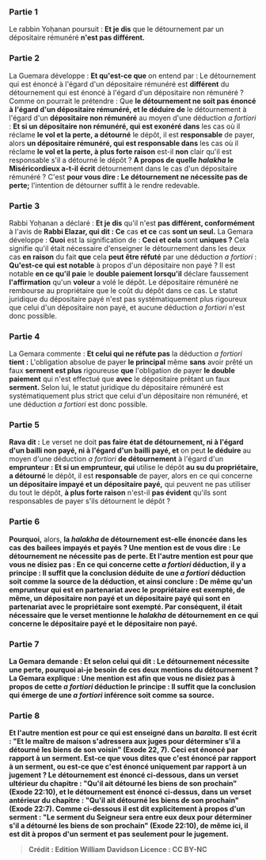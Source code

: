 
### Partie 1
Le rabbin Yoḥanan poursuit : <b>Et je dis</b> que le détournement par un dépositaire rémunéré <b>n'est pas différent.</b>

### Partie 2
La Guemara développe : <b>Et qu'est-ce que</b> on entend par : Le détournement qui est énoncé à l'égard d'un dépositaire rémunéré est <b>différent</b> du détournement qui est énoncé à l'égard d'un dépositaire non rémunéré ? Comme on pourrait le prétendre : Que <b>le détournement ne soit pas énoncé à l'égard d'un dépositaire rémunéré, et le déduire de</b> le détournement à l'égard d'un <b>dépositaire non rémunéré</b> au moyen d'une déduction <i>a fortiori</i> : <b>Et si un dépositaire non rémunéré, qui est exonéré dans</b> les cas où il réclame <b>le vol et la perte, a détourné</b> le dépôt, il est <b>responsable</b> de payer, alors <b>un dépositaire rémunéré, qui est responsable dans</b> les cas où il réclame <b>le vol et la perte, à plus forte raison</b> est-il <b>non</b> clair qu'il est responsable s'il a détourné le dépôt ? <b>A propos de quelle <i>halakha</i> le Miséricordieux a-t-il écrit</b> détournement dans le cas d'un dépositaire rémunéré ? C'est <b>pour vous dire : Le détournement ne nécessite pas de perte;</b> l'intention de détourner suffit à le rendre redevable.

### Partie 3
Rabbi Yoḥanan a déclaré : <b>Et je dis</b> qu'il n'est <b>pas différent, conformément</b> à l'avis de <b>Rabbi Elazar, qui dit : Ce</b> cas <b>et ce</b> cas <b>sont un seul.</b> La Gemara développe : <b>Quoi</b> est la signification de : <b>Ceci et cela</b> sont <b>uniques ?</b> Cela signifie qu'il était nécessaire d'enseigner le détournement dans les deux cas <b>en raison</b> du fait <b>que</b> cela <b>peut être réfuté</b> par une déduction <i>a fortiori</i> : <b>Qu'est-ce qui est notable</b> à propos d'un dépositaire non payé ? </b> Il est notable <b>en ce qu'il paie</b> le <b>double paiement lorsqu'il</b> déclare faussement <b>l'affirmation</b> qu'un <b>voleur</b> a volé le dépôt. Le dépositaire rémunéré ne rembourse au propriétaire que le coût du dépôt dans ce cas. Le statut juridique du dépositaire payé n'est pas systématiquement plus rigoureux que celui d'un dépositaire non payé, et aucune déduction <i>a fortiori</i> n'est donc possible.

### Partie 4
La Gemara commente : <b>Et celui qui ne réfute pas</b> la déduction <i>a fortiori</i> <b>tient :</b> L'obligation absolue de payer <b>le principal</b> même <b>sans</b> avoir prêté un faux <b>serment est plus</b> rigoureuse <b>que</b> l'obligation de payer <b>le double paiement</b> qui n'est effectué que <b>avec</b> le dépositaire prêtant un faux <b>serment. </b> Selon lui, le statut juridique du dépositaire rémunéré est systématiquement plus strict que celui d'un dépositaire non rémunéré, et une déduction <i>a fortiori</i> est donc possible.

### Partie 5
<b>Rava dit :</b> Le verset ne doit <b>pas faire état de détournement, ni à l'égard d'un bailli non payé, ni à l'égard d'un bailli payé, et</b> on peut <b>le déduire</b> au moyen d'une déduction <i>a fortiori</i> <b>de détournement</b> à l'égard d'un <b>emprunteur : Et si un emprunteur, qui</b> utilise le dépôt <b>au su du propriétaire, a détourné</b> le dépôt, il est <b>responsable</b> de payer, alors en ce qui concerne <b>un dépositaire impayé et un dépositaire payé,</b> qui peuvent ne pas utiliser du tout le dépôt, <b>à plus forte raison</b> n'est-il <b>pas évident</b> qu'ils sont responsables de payer s'ils détournent le dépôt ?

### Partie 6
<b>Pourquoi,</b> alors, <b>la <i>halakha</i> de détournement <b>est-elle énoncée</b> dans les cas des bailees impayés et payés ? <b>Une</b> mention est <b>de vous dire : Le détournement ne nécessite pas de perte. Et l'autre</b> mention est <b>pour que vous ne disiez pas :</b> En ce qui concerne cette <i>a fortiori</i> déduction, il y a principe : Il <b>suffit que la conclusion déduite de</b> une <i>a fortiori</i> <b>déduction soit comme la source</b> de la déduction, et ainsi conclure : <b>De même qu'un emprunteur</b> qui est en partenariat <b>avec le propriétaire</b> est <b>exempté, de même, un dépositaire non payé et un dépositaire payé</b> qui sont en partenariat <b>avec le propriétaire</b> sont <b>exempté.</b> Par conséquent, il était nécessaire que le verset mentionne le <i>halakha</i> de détournement en ce qui concerne le dépositaire payé et le dépositaire non payé.

### Partie 7
La Gemara demande : <b>Et selon celui qui dit : Le détournement nécessite une perte, pourquoi ai-je</b> besoin de <b>ces deux</b> mentions du <b>détournement ?</b> La Gemara explique : <b>Une</b> mention est <b>afin que vous ne disiez pas</b> à propos de cette <i>a fortiori</i> déduction le principe : <b>Il suffit que la</b> conclusion qui <b>émerge de</b> une <i>a fortiori</i> <b>inférence soit comme</b> sa <b>source.</b>

### Partie 8
<b>Et l'autre</b> mention est <b>pour ce qui est enseigné</b> dans un <i>baraita</i>. Il est écrit : <b>"Et le maître de maison s'adressera aux juges</b> pour déterminer s'il a détourné les biens de son voisin" (Exode 22, 7). Ceci est énoncé par rapport à <b>un serment.</b> Est-ce que <b>vous dites</b> que c'est énoncé par rapport à <b>un serment, ou</b> est-ce que c'est énoncé <b>uniquement</b> par rapport à <b>un jugement ? Le détournement est énoncé ci-dessous,</b> dans un verset ultérieur du chapitre : "Qu'il ait détourné les biens de son prochain" (Exode 22:10), <b>et le détournement est énoncé ci-dessus,</b> dans un verset antérieur du chapitre : "Qu'il ait détourné les biens de son prochain" (Exode 22:7). <b>Comme ci-dessous</b> il est dit explicitement à propos d'un <b>serment :</b> "Le serment du Seigneur sera entre eux deux pour déterminer s'il a détourné les biens de son prochain" (Exode 22:10), <b>de même ici,</b> il est dit à propos d'un <b>serment</b> et pas seulement pour le jugement.

>Crédit : Edition William Davidson
>Licence : CC BY-NC